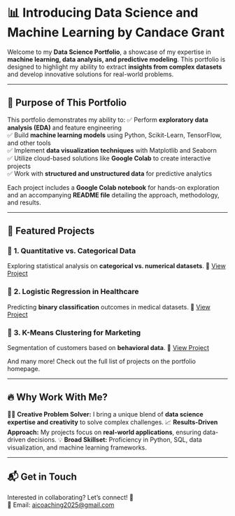 # 📊 Introducing Data Science and Machine Learning by Candace Grant

Welcome to my **Data Science Portfolio**, a showcase of my expertise in **machine learning, data analysis, and predictive modeling**. This portfolio is designed to highlight my ability to extract **insights from complex datasets** and develop innovative solutions for real-world problems.

---

## 🎯 **Purpose of This Portfolio**
This portfolio demonstrates my ability to:
✅ Perform **exploratory data analysis (EDA)** and feature engineering  
✅ Build **machine learning models** using Python, Scikit-Learn, TensorFlow, and other tools  
✅ Implement **data visualization techniques** with Matplotlib and Seaborn  
✅ Utilize cloud-based solutions like **Google Colab** to create interactive projects  
✅ Work with **structured and unstructured data** for predictive analytics  

Each project includes a **Google Colab notebook** for hands-on exploration and an accompanying **README file** detailing the approach, methodology, and results.

---

## 🚀 **Featured Projects**
### 🔹 **1. Quantitative vs. Categorical Data**
Exploring statistical analysis on **categorical vs. numerical datasets**.
🔗 [View Project](https://colab.research.google.com/drive/1YIEivdJaPb2GFJX7FuFBzk1wegaA3abO?usp=sharing)

### 🔹 **2. Logistic Regression in Healthcare**
Predicting **binary classification** outcomes in medical datasets.
🔗 [View Project](https://colab.research.google.com/drive/1wHtUFnXEZX_mcLWUOBGreJNCGS32-ujH?usp=sharing)

### 🔹 **3. K-Means Clustering for Marketing**
Segmentation of customers based on **behavioral data**.
🔗 [View Project](https://colab.research.google.com/drive/18Gh3nq51bqw0WyWoFozwp2Nx7CUGwOP7?usp=sharing)

And many more! Check out the full list of projects on the portfolio homepage.  

---

## 🔥 **Why Work With Me?**
👩‍💻 **Creative Problem Solver:** I bring a unique blend of **data science expertise and creativity** to solve complex challenges.
📈 **Results-Driven Approach:** My projects focus on **real-world applications**, ensuring data-driven decisions.
💡 **Broad Skillset:** Proficiency in Python, SQL, data visualization, and machine learning frameworks.

---

## 📬 **Get in Touch**
Interested in collaborating? Let’s connect! 🚀  
📧 Email: aicoaching2025@gmail.com

